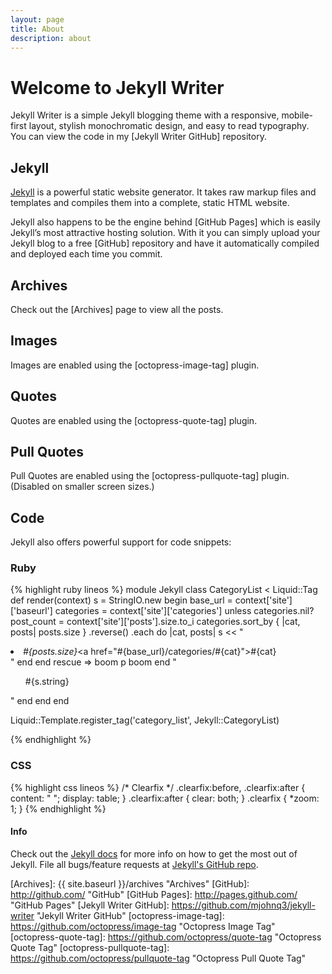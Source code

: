 ```yaml
---
layout: page
title: About
description: about
---
```


# Welcome to Jekyll Writer
Jekyll Writer is a simple Jekyll blogging theme with a responsive, mobile-first
layout, stylish monochromatic design, and easy to read typography. You can view the
code in my [Jekyll Writer GitHub] repository.

## Jekyll
[Jekyll] is a powerful static website generator. It takes raw markup files and templates
and compiles them into a complete, static HTML website.

Jekyll also happens to be the engine behind [GitHub Pages] which is easily Jekyll’s
most attractive hosting solution. With it you can simply upload your Jekyll blog
to a free [GitHub] repository and have it automatically compiled and deployed each
time you commit.

## Archives
Check out the [Archives] page to view all the posts.

## Images
Images are enabled using the [octopress-image-tag] plugin.

## Quotes
Quotes are enabled using the [octopress-quote-tag] plugin.


## Pull Quotes
Pull Quotes are enabled using the [octopress-pullquote-tag] plugin. (Disabled on smaller
screen sizes.)


## Code
Jekyll also offers powerful support for code snippets:

### Ruby
{% highlight ruby lineos %}
module Jekyll
  class CategoryList < Liquid::Tag
    def render(context)
      s = StringIO.new
      begin
        base_url = context['site']['baseurl']
        categories = context['site']['categories']
        unless categories.nil?
          post_count = context['site']['posts'].size.to_i
          categories.sort_by { |cat, posts| posts.size }
            .reverse()
            .each do |cat, posts|
               s << "<li><em>#{posts.size}</em><a href=\"#{base_url}/categories/#{cat}\">#{cat}</a></li>"
            end
        end
      rescue => boom
        p boom
      end
      "<ul>#{s.string}</ul>"
    end
  end
end

Liquid::Template.register_tag('category_list', Jekyll::CategoryList)

{% endhighlight %}

### CSS
{% highlight css lineos %}
/* Clearfix */
.clearfix:before,
.clearfix:after {
  content: " ";
  display: table;
}
.clearfix:after {
  clear: both;
}
.clearfix {
  *zoom: 1;
}
{% endhighlight %}

#### Info
Check out the [Jekyll docs] for more info on how to get the most out of Jekyll. File all bugs/feature requests at [Jekyll's GitHub repo][jekyll-gh].


[jekyll-gh]: http://github.com/mojombo/jekyll "Jekyll GitHub repo"
[Jekyll]:    http://jekyllrb.com "Jekyll"
[Jekyll docs]: http://jekyllrb.com/docs/home/ "Jekyll documentation"
[Archives]: {{ site.baseurl }}/archives "Archives"
[GitHub]: http://github.com/ "GitHub"
[GitHub Pages]: http://pages.github.com/ "GitHub Pages"
[Jekyll Writer GitHub]: https://github.com/mjohnq3/jekyll-writer "Jekyll Writer GitHub"
[octopress-image-tag]: https://github.com/octopress/image-tag "Octopress Image Tag"
[octopress-quote-tag]: https://github.com/octopress/quote-tag "Octopress Quote Tag"
[octopress-pullquote-tag]: https://github.com/octopress/pullquote-tag "Octopress Pull Quote Tag"
